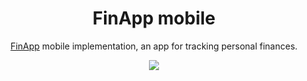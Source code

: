 <h1 align=center>FinApp mobile</h1>
<p align=center>
  <a href="https://github.com/MatijaNovosel/fin-app">FinApp</a> mobile implementation, an app for tracking personal finances.
</p>

<p align=center>
  <img src="https://user-images.githubusercontent.com/36193643/153947798-fea847a2-fa9e-458d-a67c-925546c34c5b.png" />
</p>
